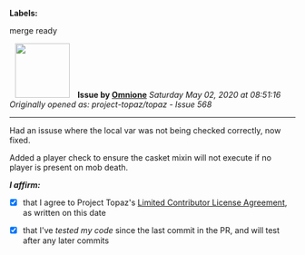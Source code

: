 **Labels:**

merge ready



<a href="https://github.com/Omnione"><img src="https://avatars2.githubusercontent.com/u/10185476?v=4" width="96" height="96" hspace="10"></img></a> **Issue by [Omnione](https://github.com/Omnione)**
_Saturday May 02, 2020 at 08:51:16_
_Originally opened as: project-topaz/topaz - Issue 568_

----

Had an issuse where the local var was not being checked correctly, now fixed.
Added a player check to ensure the casket mixin will not execute if no player is present on mob death.

<!-- place 'x' mark between square [] brackets to affirm: -->
**_I affirm:_**
- [X] that I agree to Project Topaz's [Limited Contributor License Agreement](http://project-topaz.com/blob/release/CONTRIBUTOR_AGREEMENT.md), as written on this date
- [X] that I've _tested my code_ since the last commit in the PR, and will test after any later commits



